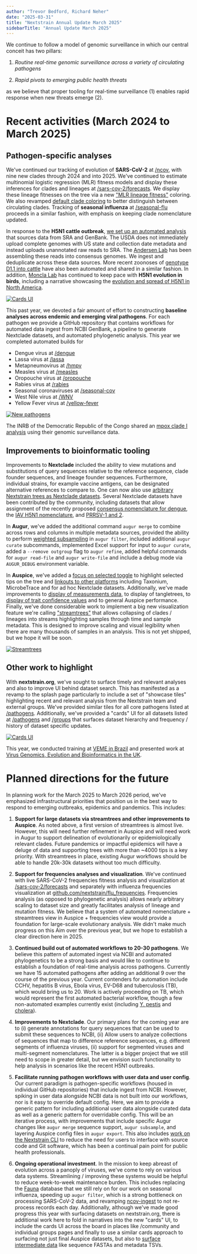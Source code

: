 ```yaml
---
author: "Trevor Bedford, Richard Neher"
date: "2025-03-31"
title: "Nextstrain Annual Update March 2025"
sidebarTitle: "Annual Update March 2025"
---
```


We continue to follow a model of genomic surveillance in which our central conceit has two pillars:

1. *Routine real-time genomic surveillance across a variety of circulating pathogens*

2. *Rapid pivots to emerging public health threats*

as we believe that proper tooling for real-time surveillance (1) enables rapid response when new threats emerge (2).

# Recent activities (March 2024 to March 2025)

## Pathogen-specific analyses

We've continued our tracking of evolution of **SARS-CoV-2** at [/ncov](/ncov/gisaid/global/6m), with nine new clades through 2024 and into 2025. We've continued to estimate multinomial logistic regression (MLR) fitness models and display these inferences for clades and lineages at [/sars-cov-2/forecasts](/sars-cov-2/forecasts). We display these lineage fitnesses on the tree via a new ["MLR lineage fitness"](/ncov/gisaid/global/6m?c=mlr_lineage_fitness) coloring. We also revamped [default clade coloring](https://github.com/nextstrain/ncov/pull/1132) to better distinguish between circulating clades. Tracking of **seasonal influenza** at [/seasonal-flu](/seasonal-flu) proceeds in a similar fashion, with emphasis on keeping clade nomenclature updated.

In response to the **H5N1 cattle outbreak**, [we set up an automated analysis](/blog/2024-06-18-h5n1-cattle-outbreak-analysis-and-resources) that sources data from SRA and GenBank. The USDA does not immediately upload complete genomes with US state and collection date metadata and instead uploads unannotated raw reads to SRA. The [Andersen Lab](https://andersen-lab.com/) has been assembling these reads into consensus genomes. We ingest and deduplicate across these data sources. More recent zoonoses of [genotype D1.1 into cattle](/avian-flu/h5n1-d1.1/genome) have also been automated and shared in a similar fashion. In addition, [Moncla Lab](https://lmoncla.github.io/monclalab/) has continued to keep pace with **H5N1 evolution in birds**, including a narrative showcasing the [evolution and spread of H5N1 in North America](/community/narratives/moncla-lab/nextstrain-narrative-hpai-north-america@main/HPAI-in-North-America).

[![Cards UI](/blog/img/annual-update-march-2025-cattle-outbreak.png)]()

This past year, we devoted a fair amount of effort to constructing **baseline analyses across endemic and emerging viral pathogens**. For each pathogen we provide a GitHub repository that contains workflows for automated data ingest from NCBI GenBank, a pipeline to generate Nextclade datasets, and automated phylogenetic analysis. This year we completed automated builds for

- Dengue virus at [/dengue](/dengue/all/genome)   
- Lassa virus at [/lassa](/lassa/l?m=num_date)  
- Metapneumovirus at [/hmpv](/hmpv/all/genome?c=clade)  
- Measles virus at [/measles](/measles/N450)  
- Oropouche virus at [/oropouche](/oropouche/L)  
- Rabies virus at [/rabies](/rabies)   
- Seasonal coronaviruses at [/seasonal-cov](/seasonal-cov/oc43?c=region)  
- West Nile virus at [/WNV](/WNV/all-lineages)  
- Yellow Fever virus at [/yellow-fever](/yellow-fever/genome?c=clade)

[![New pathogens](/blog/img/annual-update-march-2025-pathogens.png)]()

The INRB of the Democratic Republic of the Congo shared an [mpox clade I analysis](/groups/inrb-mpox/clade-I?c=clade_membership) using their genomic surveillance data.

## Improvements to bioinformatic tooling

Improvements to **Nextclade** included the ability to view mutations and substitutions of query sequences relative to the reference sequence, clade founder sequences, and lineage founder sequences. Furthermore, individual strains, for example vaccine antigens, can be designated alternative references to compare to. One can now also use [arbitrary Nextstrain trees as Nextclade datasets](/blog/2024-12-16-auspice-2024). Several Nextclade datasets have been contributed by the community, including datasets that allow assignment of the recently proposed [consensus nomenclature for dengue](https://journals.plos.org/plosbiology/article?id=10.1371/journal.pbio.3002834), the [IAV H5N1 nomenclature](https://doi.org/10.1101/2025.01.07.631789), and [PRRSV-1 and 2](https://doi.org/10.1016/j.vetmic.2025.110413).

In **Augur**, we've added the additional command `augur merge` to combine across rows and columns in multiple metadata sources, provided the ability to perform [weighted subsampling](https://docs.nextstrain.org/en/latest/guides/bioinformatics/filtering-and-subsampling.html#weighted-sampling) in `augur filter`, included additional `augur curate` subcommands, implemented Excel support for input to `augur curate`, added a `--remove outgroup` flag to `augur refine`, added helpful commands for `augur read-file` and `augur write-file` and include a debug mode via `AUGUR_DEBUG` environment variable.

In **Auspice**, we've added a [focus on selected toggle](/blog/2024-12-16-auspice-2024#focus-on-selected) to highlight selected tips on the tree and [linkouts to other platforms](/blog/2024-12-16-auspice-2024#view-in-other-platforms) including Taxonium, MicrobeTrace and for ad hoc Nextclade datasets. Additionally, we've made improvements to [display of measurements data](https://github.com/nextstrain/auspice/pull/1924), to display of tangletrees, to [display of trait confidence values](/blog/2024-12-16-auspice-2024#convey-tip-confidence-through-saturation) and to general Auspice performance. Finally, we've done considerable work to implement a big new visualization feature we're calling ["streamtrees"](https://github.com/nextstrain/auspice/pull/1902) that allows collapsing of clades / lineages into streams highlighting samples through time and sample metadata. This is designed to improve scaling and visual legibility when there are many thousands of samples in an analysis. This is not yet shipped, but we hope it will be soon.

[![Streamtrees](/blog/img/annual-update-march-2025-streamtrees.png)]()

## Other work to highlight

With **nextstrain.org**, we've sought to surface timely and relevant analyses and also to improve UI behind dataset search. This has manifested as a revamp to the splash page particularly to include a set of "showcase tiles" highlighting recent and relevant analysis from the Nextstrain team and external groups. We've provided similar tiles for all core pathogens listed at [/pathogens](/pathogens). Additionally, we've provided a "cards" UI for all datasets listed at [/pathogens](/pathogens) and [/groups](/groups) that surfaces dataset hierarchy and frequency / history of dataset specific updates.

[![Cards UI](/blog/img/annual-update-march-2025-cards-ui.png)]()

This year, we conducted training at [VEME in Brazil](https://veme.climade.health/veme2024/28th-international-bioinformatics-workshop-on-virus-evolution-and-molecular-epidemiology-veme/) and presented work at [Virus Genomics, Evolution and Bioinformatics in the UK](https://coursesandconferences.wellcomeconnectingscience.org/event/virus-genomics-evolution-and-bioinformatics-20241106/).

# Planned directions for the future

In planning work for the March 2025 to March 2026 period, we've emphasized infrastructural priorities that position us in the best way to respond to emerging outbreaks, epidemics and pandemics. This includes:

1. **Support for large datasets via streamtrees and other improvements to Auspice**. As noted above, a first version of streamtrees is almost live. However, this will need further refinement in Auspice and will need work in Augur to support delineation of evolutionarily or epidemiologically relevant clades. Future pandemics or impactful epidemics will have a deluge of data and supporting trees with more than \~4000 tips is a key priority. With streamtrees in place, existing Augur workflows should be able to handle 20k-30k datasets without too much difficulty.

2. **Support for frequencies analyses and visualization**. We've continued with live SARS-CoV-2 frequencies fitness analysis and visualization at [/sars-cov-2/forecasts](/sars-cov-2/forecasts) and separately with influenza frequencies visualization at [github.com/nextstrain/flu\_frequencies](https://github.com/nextstrain/flu_frequencies). Frequencies analysis (as opposed to phylogenetic analysis) allows nearly arbitrary scaling to dataset size and greatly facilitates analysis of lineage and mutation fitness. We believe that a system of automated nomenclature \+ streamtrees view in Auspice \+ frequencies view would provide a foundation for large-scale evolutionary analysis. We didn't make much progress on this Aim over the previous year, but we hope to establish a clear direction here in 2025\.  

3. **Continued build out of automated workflows to 20-30 pathogens**. We believe this pattern of automated ingest via NCBI and automated phylogenetics to be a strong basis and would like to continue to establish a foundation of real-time analysis across pathogens. Currently we have 15 automated pathogens after adding an additional 9 over the course of the previous year. Current contenders for automation include CCHV, hepatitis B virus, Ebola virus, EV-D68 and tuberculosis (TB), which would bring us to 20. Work is actively proceeding on TB, which would represent the first automated bacterial workflow, though a few non-automated examples currently exist (including [Y. pestis](/community/ktmeaton/yersinia-pestis/maximum-likelihood/all?m=num_date) and [cholera](/groups/blab/cholera/7PET?c=subregion)).

4. **Improvements to Nextclade**. Our primary plans for the coming year are to (i) generate annotations for query sequences that can be used to submit these sequences to NCBI, (ii) Allow users to analyze collections of sequences that map to difference reference sequences, e.g. different segments of influenza viruses, (ii) support for segmented viruses and multi-segment nomenclatures. The latter is a bigger project that we still need to scope in greater detail, but we envision such functionality to help analysis in scenarios like the recent H5N1 outbreaks.

5. **Facilitate running pathogen workflows with user data and user config**. Our current paradigm is pathogen-specific workflows (housed in individual GitHub repositories) that include ingest from NCBI. However, spiking in user data alongside NCBI data is not built into our workflows, nor is it easy to override default config. Here, we aim to provide a generic pattern for  including additional user data alongside curated data as well as a generic pattern for overridable config. This will be an iterative process, with improvements that include specific Augur changes like `augur merge` sequence support, `augur subsample`, and layering Auspice config files in `augur export`. This also includes [work on the Nextstrain CLI](https://github.com/nextstrain/public/issues/1) to reduce the need for users to interface with source code and Git software, which has been a continual pain point for public health professionals.  

6. **Ongoing operational investment**. In the mission to keep abreast of evolution across a panoply of viruses, we've come to rely on various data systems. Streamlining / improving these systems would be helpful to reduce week-to-week maintenance burden. This includes replacing the [Fauna](https://github.com/nextstrain/fauna) database that we still rely on for our work on seasonal influenza, speeding up `augur filter`, which is a strong bottleneck on processing SARS-CoV-2 data, and revamping [ncov-ingest](https://github.com/nextstrain/ncov-ingest) to not re-process records each day. Additionally, although we've made good progress this year with surfacing datasets on nextstrain.org, there is additional work here to fold in narratives into the new "cards" UI, to include the cards UI across the board in places like /community and individual groups pages and finally to use a similar cards approach to surfacing not just final Auspice datasets, but also to [surface intermediate data](https://github.com/nextstrain/nextstrain.org/pull/828) like sequence FASTAs and metadata TSVs.
